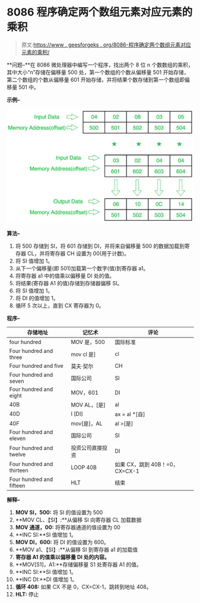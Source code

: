 # 8086 程序确定两个数组元素对应元素的乘积

> 原文:[https://www . geesforgeks . org/8086-程序确定两个数组元素对应元素的乘积/](https://www.geeksforgeeks.org/8086-program-to-determine-product-of-corresponding-elements-of-two-array-elements/)

**问题–**在 8086 微处理器中编写一个程序，找出两个 8 位 n 个数数组的乘积，其中大小“n”存储在偏移量 500 处，第一个数组的个数从偏移量 501 开始存储，第二个数组的个数从偏移量 601 开始存储，并将结果个数存储到第一个数组即偏移量 501 中。

**示例–**

![](img/ec5267c7c57e5910040ef2443d8d6ecd.png)

**算法–**

1.  将 500 存储到 SI，将 601 存储到 DI，并将来自偏移量 500 的数据加载到寄存器 CL，并将寄存器 CH 设置为 00(用于计数)。
2.  将 SI 值增加 1。
3.  从下一个偏移量(即 501)加载第一个数字(值)到寄存器 a1。
4.  将寄存器 a1 中的值乘以偏移量 DI 处的值。
5.  将结果(寄存器 A1 的值)存储到存储器偏移 SI。
6.  将 SI 值增加 1。
7.  将 DI 的值增加 1。
8.  循环 5 次以上，直到 CX 寄存器为 0。

**程序–**

<center>

| 存储地址 | 记忆术 | 评论 |
| --- | --- | --- |
| four hundred | MOV 是，500 | 国际标准 |
| Four hundred and three | mov cl 是] | cl |
| Four hundred and five | 莫夫·契尔 | CH |
| Four hundred and seven | 国际公司 | SI |
| Four hundred and eight | MOV，601 | DI |
| 40B | MOV AL，[是] | al |
| 40D | I [DI] | ax = al *[自] |
| 40F | mov[是]，AL | al >[是] |
| Four hundred and eleven | 国际公司 | SI |
| Four hundred and twelve | 投资公司直接投资 | DI |
| Four hundred and thirteen | LOOP 40B | 如果 CX，跳到 40B！=0，CX=CX-1 |
| Four hundred and fifteen | HLT | 结束 |

</center>

**解释–**

1.  **MOV SI，500:** 将 SI 的值设置为 500
2.  **MOV CL、【SI】:**从偏移 SI 向寄存器 CL 加载数据
3.  **MOV 通道，00:** 将寄存器通道的值设置为 00
4.  **INC SI:**SI 值增加 1。
5.  **MOV DI，600:** 将 DI 的值设置为 600。
6.  **MOV a1、【SI】:**从偏移 SI 到寄存器 a1 的加载值
7.  **寄存器 A1 的值乘以偏移量 DI 处的内容。**
8.  **MOV[S1]，A1:**存储偏移量 S1 处寄存器 A1 的值。
9.  **INC SI:**SI 值增加 1。
10.  **INC DI:**DI 值增加 1。
11.  **循环 408:** 如果 CX 不是 0，CX=CX-1，跳转到地址 408。
12.  **HLT:** 停止